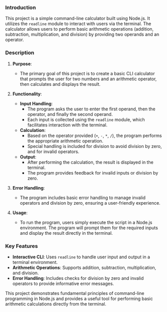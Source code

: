 ### Introduction

This project is a simple command-line calculator built using Node.js. It utilizes the `readline` module to interact with users via the terminal. The calculator allows users to perform basic arithmetic operations (addition, subtraction, multiplication, and division) by providing two operands and an operator.

### Description

1. **Purpose**: 
   - The primary goal of this project is to create a basic CLI calculator that prompts the user for two numbers and an arithmetic operator, then calculates and displays the result.

2. **Functionality**:
   - **Input Handling**: 
     - The program asks the user to enter the first operand, then the operator, and finally the second operand.
     - Each input is collected using the `readline` module, which facilitates interaction with the terminal.
   - **Calculation**:
     - Based on the operator provided (`+`, `-`, `*`, `/`), the program performs the appropriate arithmetic operation.
     - Special handling is included for division to avoid division by zero, and for invalid operators.
   - **Output**:
     - After performing the calculation, the result is displayed in the terminal.
     - The program provides feedback for invalid inputs or division by zero.

3. **Error Handling**:
   - The program includes basic error handling to manage invalid operators and division by zero, ensuring a user-friendly experience.

4. **Usage**:
   - To run the program, users simply execute the script in a Node.js environment. The program will prompt them for the required inputs and display the result directly in the terminal.

### Key Features

- **Interactive CLI**: Uses `readline` to handle user input and output in a terminal environment.
- **Arithmetic Operations**: Supports addition, subtraction, multiplication, and division.
- **Error Handling**: Includes checks for division by zero and invalid operators to provide informative error messages.

This project demonstrates fundamental principles of command-line programming in Node.js and provides a useful tool for performing basic arithmetic calculations directly from the terminal.
